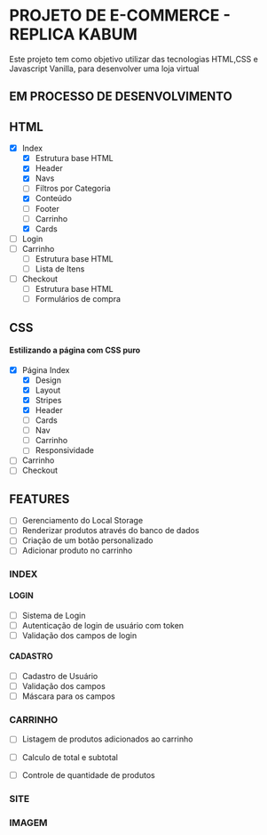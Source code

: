 # PROJETO DE E-COMMERCE - REPLICA KABUM
Este projeto tem como objetivo utilizar das tecnologias HTML,CSS e Javascript Vanilla, para desenvolver uma loja virtual

## EM PROCESSO DE DESENVOLVIMENTO #
## HTML
- [X] Index
    - [x] Estrutura base HTML
    - [x] Header
    - [x] Navs
    - [ ] Filtros por Categoria
    - [x] Conteúdo
    - [ ] Footer
    - [ ] Carrinho
    - [x] Cards
- [ ] Login
- [ ] Carrinho
    - [ ] Estrutura base HTML
    - [ ] Lista de Itens
- [ ] Checkout
    - [ ] Estrutura base HTML
    - [ ] Formulários de compra

## CSS
#### Estilizando a página com CSS puro
- [X] Página Index
    - [X] Design
    - [X] Layout
    - [x] Stripes
    - [x] Header
    - [ ] Cards
    - [ ] Nav
    - [ ] Carrinho
    - [ ] Responsividade
- [ ] Carrinho
- [ ] Checkout
## FEATURES

- [ ] Gerenciamento do Local Storage
- [ ] Renderizar produtos através do banco de dados
- [ ] Criação de um botão personalizado
- [ ] Adicionar produto no carrinho

### INDEX


#### LOGIN
  - [ ] Sistema de Login
  - [ ] Autenticação de login de usuário com token
  - [ ] Validação dos campos de login

#### CADASTRO
  - [ ] Cadastro de Usuário
  - [ ] Validação dos campos
  - [ ] Máscara para os campos

### CARRINHO
  - [ ] Listagem de produtos adicionados ao carrinho
  - [ ] Calculo de total e subtotal
  - [ ] Controle de quantidade de produtos



### SITE
### IMAGEM
